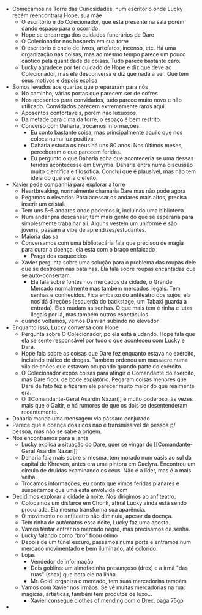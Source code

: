 - Começamos na Torre das Curiosidades, num escritório onde Lucky recém reencontrara Hope, sua mãe
	- O escritório é do Colecionador, que está presente na sala porém dando espaço para o ocorrido.
	- Hope se encarrega dos cuidados funerários de Dare
	- O Colecionador nos hospeda em sua torre
	- O escritório é cheio de livros, artefatos, incenso, etc. Há uma organização nas coisas, mas ao mesmo tempo parece um pouco caótico pela quantidade de coisas. Tudo parece bastante caro.
	- Lucky agradece por ter cuidado de Hope e diz que deve ao Colecionador, mas ele desconversa e diz que nada a ver. Que tem seus motivos e depois explica
- Somos levados aos quartos que prepararam para nós
	- No caminho, várias portas que parecem ser de cofres
	- Nos aposentos para convidados, tudo parece muito novo e não utilizado. Convidados parecem extremamente raros aqui.
	- Aposentos confortáveis, porém não luxuosos.
	- Da metade para cima da torre, o espaço é bem restrito.
	- Converso com Daharia, trocamos informações.
		- Eu conto bastante coisa, mas principalmente aquilo que nos coloca numa luz positiva.
		- Daharia estuda os céus há uns 80 anos. Nos últimos meses, perceberam o que parecem feridas.
		- Eu pergunto o que Daharia acha que aconteceria se uma dessas feridas acontecesse em Evryntia. Daharia entra numa discussão muito científica e filosófica. Conclui que é plausível, mas não tem ideia do que seria o efeito.
- Xavier pede companhia para explorar a torre
	- Heartbreaking, normalmente chamaria Dare mas não pode agora
	- Pegamos o elevador. Para acessar os andares mais altos, precisa inserir um cristal.
	- Tem uns 5-6 andares onde podemos ir, incluindo uma biblioteca
	- Num andar pra descansar, tem mais gente do que se esperaria para simplesmente trabalhar ali. Alguns vestem um uniforme e são jovens, passam a vibe de aprendizes/estudantes.
	- Maioria das sa
	- Conversamos com uma bibliotecária fala que precisou de magia para curar a doença, ela está com o braço enfaixado
		- Praga dos esquecidos
	- Xavier pergunta sobre uma solução para o problema das roupas dele que se destroem nas batalhas. Ela fala sobre roupas encantadas que se auto-consertam.
		- Ela fala sobre fontes nos mercados da cidade, o Grande Mercado normalmente mas também mercados ilegais. Tem senhas e conhecidos. Fica embaixo do anfiteatro dos sujos, ela nos dá direções (esquerda do backstage, um Tabaxi guarda a entrada). Eles mudam as senhas. O que mais tem é rinha e lutas ilegais por lá, mas também outros espetáculos.
	- quando voltamos, vemos Damian subindo no elevador
- Enquanto isso, Lucky conversa com Hope
	- Pergunta sobre O Colecionador, pq ela está ajudando. Hope fala que ela se sente responsável por tudo o que aconteceu com Lucky e Dare.
	- Hope fala sobre as coisas que Dare fez enquanto estava no exército, incluindo tráfico de drogas. Também ordenou um massacre numa vila de anões que estavam ocupando quando parte do exército.
	- O Colecionador expôs coisas para atingir o Comandante do exército, mas Dare ficou de bode expiatório. Pegaram coisas menores que Dare de fato fez e fizeram ele parecer muito maior do que realmente era.
	- O [[Comandante-Geral Asardin Nazari]] é muito poderoso, às vezes mais que o Galtir, e há rumores de que os dois se desentenderam recentemente.
- Daharia manda uma mensagem via pássaro conjurado
- Parece que a doença dos ricos não é transmissível de pessoa p/ pessoa, mas não se sabe a origem.
- Nos encontramos para a janta
	- Lucky explica a situação do Dare, quer se vingar do [[Comandante-Geral Asardin Nazari]]
	- Daharia fala mais sobre si mesma, tem morado num oásis ao sul da capital de Khreven, antes era uma pintora em Gaelyra. Encontrou um círculo de druidas examinando os céus. Não é a líder, mas é a mais velha.
	- Trocamos informações, eu conto que vimos feridas planares e suspeitamos que uma está envolvida com
- Decidimos explorar a cidade à noite. Nos dirigimos ao anfiteatro.
	- Colocamos um disfarce em Chonk, afinal Lucky ainda está sendo procurada. Ela mesma transforma sua aparência.
	- O movimento no anfiteatro não diminuiu, apesar da doença.
	- Tem rinha de autômatos essa noite, Lucky faz uma aposta.
	- Vamos tentar entrar no mercado negro, mas precisamos da senha.
	- Lucky falando como "bro" ficou ótimo
	- Depois de um túnel escuro, passamos numa porta e entramos num mercado movimentado e bem iluminado, até colorido.
	- Lojas
		- Vendedor de informação
		- Dois goblins: um almofadinha presunçoso (drex) e a irmã "das ruas" (shax) que bota ele na linha.
		- Mr. Gold: organiza o mercado, tem suas mercadorias também
	- Vamos com Xavier nos irmãos. Se vê muitas mercadorias na rua: mágicas, artísticas, também tem produtos de luxo...
		- Xavier consegue clothes of mending com o Drex, paga 75gp
-